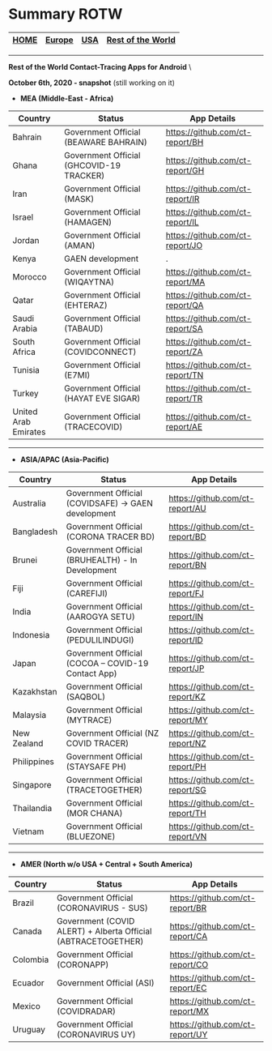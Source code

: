 # Summary ROTW

[**HOME**](https://github.com/ct-report/summary) | [Europe](https://github.com/ct-report/summary/blob/master/Europe.md) | [USA](https://github.com/ct-report/summary/blob/master/USA.md) | [Rest of the World](https://github.com/ct-report/summary/blob/master/ROTW.md)
-----|-----|------|-----

-------------------------------------

**Rest of the World Contact-Tracing Apps for Android** \

**October 6th, 2020 - snapshot** (still working on it)

- **MEA (Middle-East - Africa)**

Country | Status | App Details
--------|--------|------------
Bahrain | Government Official (BEAWARE BAHRAIN) | https://github.com/ct-report/BH
Ghana | Government Official (GHCOVID-19 TRACKER) | https://github.com/ct-report/GH
Iran | Government Official (MASK) | https://github.com/ct-report/IR
Israel | Government Official (HAMAGEN) | https://github.com/ct-report/IL
Jordan | Government Official (AMAN) | https://github.com/ct-report/JO
Kenya | GAEN development | .
Morocco | Government Official (WIQAYTNA) | https://github.com/ct-report/MA
Qatar | Government Official (EHTERAZ) | https://github.com/ct-report/QA
Saudi Arabia | Government Official (TABAUD) | https://github.com/ct-report/SA
South Africa | Government Official (COVIDCONNECT) | https://github.com/ct-report/ZA
Tunisia | Government Official (E7MI) | https://github.com/ct-report/TN
Turkey | Government Official (HAYAT EVE SIGAR) | https://github.com/ct-report/TR
United Arab Emirates | Government Official (TRACECOVID) | https://github.com/ct-report/AE

-------------------------------------

- **ASIA/APAC (Asia-Pacific)**

Country | Status | App Details
--------|--------|------------
Australia | Government Official (COVIDSAFE) -> GAEN development | https://github.com/ct-report/AU
Bangladesh | Government Official (CORONA TRACER BD) | https://github.com/ct-report/BD
Brunei | Government Official (BRUHEALTH) - In Development | https://github.com/ct-report/BN
Fiji | Government Official (CAREFIJI) | https://github.com/ct-report/FJ
India | Government Official (AAROGYA SETU) | https://github.com/ct-report/IN
Indonesia | Government Official (PEDULILINDUGI) | https://github.com/ct-report/ID
Japan | Government Official (COCOA – COVID-19 Contact App) | https://github.com/ct-report/JP
Kazakhstan | Government Official (SAQBOL) | https://github.com/ct-report/KZ
Malaysia | Government Official (MYTRACE) | https://github.com/ct-report/MY
New Zealand | Government Official (NZ COVID TRACER) | https://github.com/ct-report/NZ
Philippines | Government Official (STAYSAFE PH) | https://github.com/ct-report/PH
Singapore | Government Official (TRACETOGETHER) | https://github.com/ct-report/SG
Thailandia | Government Official (MOR CHANA) | https://github.com/ct-report/TH
Vietnam | Government Official (BLUEZONE) | https://github.com/ct-report/VN

-------------------------------------

- **AMER (North w/o USA + Central + South America)**

Country | Status | App Details
--------|--------|------------
Brazil | Government Official (CORONAVIRUS - SUS) | https://github.com/ct-report/BR
Canada | Government (COVID ALERT) + Alberta Official (ABTRACETOGETHER) | https://github.com/ct-report/CA
Colombia | Government Official (CORONAPP) | https://github.com/ct-report/CO
Ecuador | Government Official (ASI) | https://github.com/ct-report/EC
Mexico | Government Official (COVIDRADAR) | https://github.com/ct-report/MX
Uruguay | Government Official (CORONAVIRUS UY) | https://github.com/ct-report/UY
